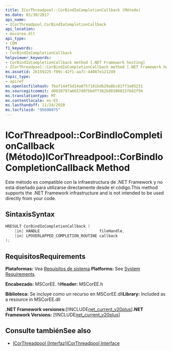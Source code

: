 ```yaml
---
title: ICorThreadpool::CorBindIoCompletionCallback (Método)
ms.date: 03/30/2017
api_name:
- ICorThreadpool.CorBindIoCompletionCallback
api_location:
- mscoree.dll
api_type:
- COM
f1_keywords:
- CorBindIoCompletionCallback
helpviewer_keywords:
- CorBindIoCompletionCallback method [.NET Framework hosting]
- ICorThreadpool::CorBindIoCompletionCallback method [.NET Framework hosting]
ms.assetid: 2b159225-f09c-42f1-aa7c-44087e121249
topic_type:
- apiref
ms.openlocfilehash: 7baf144f5d14a8757101bdb29a8bc81ff3a05231
ms.sourcegitcommit: d8020797a6657d0fbbdff362b80300815f682f94
ms.translationtype: MT
ms.contentlocale: es-ES
ms.lasthandoff: 11/24/2020
ms.locfileid: "95690075"
---
```

# <a name="icorthreadpoolcorbindiocompletioncallback-method"></a><span data-ttu-id="e595e-102">ICorThreadpool::CorBindIoCompletionCallback (Método)</span><span class="sxs-lookup"><span data-stu-id="e595e-102">ICorThreadpool::CorBindIoCompletionCallback Method</span></span>

<span data-ttu-id="e595e-103">Este método es compatible con la infraestructura de .NET Framework y no está diseñado para utilizarse directamente desde el código.</span><span class="sxs-lookup"><span data-stu-id="e595e-103">This method supports the .NET Framework infrastructure and is not intended to be used directly from your code.</span></span>  
  
## <a name="syntax"></a><span data-ttu-id="e595e-104">Sintaxis</span><span class="sxs-lookup"><span data-stu-id="e595e-104">Syntax</span></span>  
  
```cpp  
HRESULT CorBindIoCompletionCallback (  
    [in] HANDLE                          fileHandle,  
    [in] LPOVERLAPPED_COMPLETION_ROUTINE callback  
);  
```  
  
## <a name="requirements"></a><span data-ttu-id="e595e-105">Requisitos</span><span class="sxs-lookup"><span data-stu-id="e595e-105">Requirements</span></span>  

 <span data-ttu-id="e595e-106">**Plataformas:** Vea [Requisitos de sistema](../../get-started/system-requirements.md).</span><span class="sxs-lookup"><span data-stu-id="e595e-106">**Platforms:** See [System Requirements](../../get-started/system-requirements.md).</span></span>  
  
 <span data-ttu-id="e595e-107">**Encabezado:** MSCorEE. h</span><span class="sxs-lookup"><span data-stu-id="e595e-107">**Header:** MSCorEE.h</span></span>  
  
 <span data-ttu-id="e595e-108">**Biblioteca:** Se incluye como un recurso en MSCorEE.dll</span><span class="sxs-lookup"><span data-stu-id="e595e-108">**Library:** Included as a resource in MSCorEE.dll</span></span>  
  
 <span data-ttu-id="e595e-109">**.NET Framework versiones:**[!INCLUDE[net_current_v20plus](../../../../includes/net-current-v20plus-md.md)]</span><span class="sxs-lookup"><span data-stu-id="e595e-109">**.NET Framework Versions:** [!INCLUDE[net_current_v20plus](../../../../includes/net-current-v20plus-md.md)]</span></span>  
  
## <a name="see-also"></a><span data-ttu-id="e595e-110">Consulte también</span><span class="sxs-lookup"><span data-stu-id="e595e-110">See also</span></span>

- [<span data-ttu-id="e595e-111">ICorThreadpool (Interfaz)</span><span class="sxs-lookup"><span data-stu-id="e595e-111">ICorThreadpool Interface</span></span>](icorthreadpool-interface.md)
